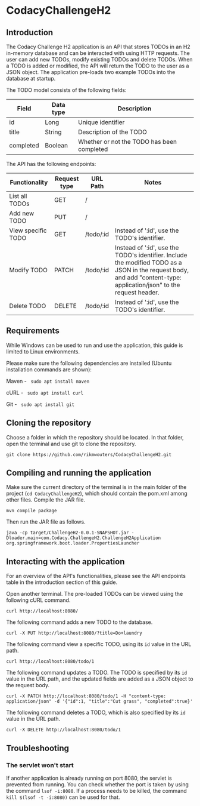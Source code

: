 # CodacyChallengeH2

## Introduction

The Codacy Challenge H2 application is an API that stores TODOs in an H2 in-memory database and can be interacted with using HTTP requests. The user can add new TODOs, modify existing TODOs and delete TODOs. When a TODO is added or modified, the API will return the TODO to the user as a JSON object. The application pre-loads two example TODOs into the database at startup.

The TODO model consists of the following fields:

| Field      | Data type | Description |
| ----------- | ----------- | ----------- |
| id      | Long       | Unique identifier |
| title   | String        | Description of the TODO |
| completed   | Boolean        | Whether or not the TODO has been completed |

The API has the following endpoints:

| Functionality      | Request type | URL Path | Notes |
| ----------- | ----------- | ----------- | ----------- |
| List all TODOs      | GET       | / | |
| Add new TODO   | PUT        | / | |
| View specific TODO   | GET        | /todo/:id | Instead of ':id', use the TODO's identifier. |
| Modify TODO   | PATCH        | /todo/:id | Instead of ':id', use the TODO's identifier. Include the modified TODO as a JSON in the request body, and add "content-type: application/json" to the request header. |
| Delete TODO   | DELETE        | /todo/:id | Instead of ':id', use the TODO's identifier. |

## Requirements

While Windows can be used to run and use the application, this guide is limited to Linux environments.

Please make sure the following dependencies are installed (Ubuntu installation commands are shown):

Maven - ``` sudo apt install maven```

cURL - ``` sudo apt install curl```

Git - ``` sudo apt install git```

## Cloning the repository

Choose a folder in which the repository should be located. In that folder, open the terminal and use git to clone the repository.

```
git clone https://github.com/rikmwouters/CodacyChallengeH2.git
```

## Compiling and running the application

Make sure the current directory of the terminal is in the main folder of the project (```cd CodacyChallengeH2```), which should contain the pom.xml among other files. Compile the JAR file.

```
mvn compile package
```

Then run the JAR file as follows.

```
java -cp target/ChallengeH2-0.0.1-SNAPSHOT.jar -Dloader.main=com.Codacy.ChallengeH2.ChallengeH2Application org.springframework.boot.loader.PropertiesLauncher
```

## Interacting with the application

For an overview of the API's functionalities, please see the API endpoints table in the introduction section of this guide.

Open another terminal. The pre-loaded TODOs can be viewed using the following cURL command. 

```
curl http://localhost:8080/ 
```

The following command adds a new TODO to the database.

``` 
curl -X PUT http://localhost:8080/?title=Do+laundry 
```

The following command view a specific TODO, using its ```id``` value in the URL path.

``` 
curl http://localhost:8080/todo/1 
```

The following command updates a TODO. The TODO is specified by its ```id``` value in the URL path, and the updated fields are added as a JSON object to the request body.

``` 
curl -X PATCH http://localhost:8080/todo/1 -H "content-type: application/json" -d '{"id":1, "title":"Cut grass", "completed":true}' 
```

The following command deletes a TODO, which is also specified by its ```id``` value in the URL path.

``` 
curl -X DELETE http://localhost:8080/todo/1 
```

## Troubleshooting

### The servlet won't start
If another application is already running on port 8080, the servlet is prevented from running. You can check whether the port is taken by using the command ``` lsof -i:8080 ```. If a process needs to be killed, the command ```kill $(lsof -t -i:8080)``` can be used for that.
